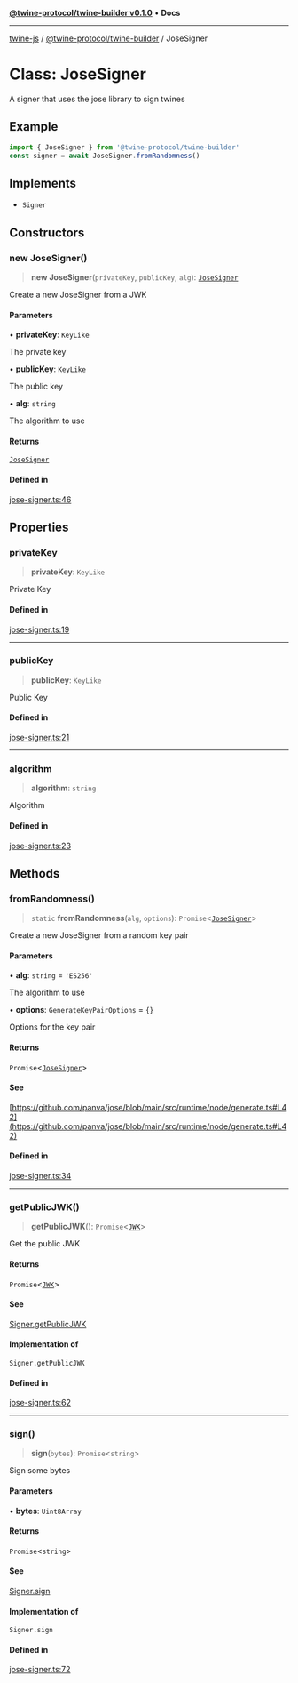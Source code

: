 [**@twine-protocol/twine-builder v0.1.0**](../index.md) • **Docs**

***

[twine-js](../../../index.md) / [@twine-protocol/twine-builder](../index.md) / JoseSigner

# Class: JoseSigner

A signer that uses the jose library to sign twines

## Example

```js
import { JoseSigner } from '@twine-protocol/twine-builder'
const signer = await JoseSigner.fromRandomness()
```

## Implements

- `Signer`

## Constructors

### new JoseSigner()

> **new JoseSigner**(`privateKey`, `publicKey`, `alg`): [`JoseSigner`](JoseSigner.md)

Create a new JoseSigner from a JWK

#### Parameters

• **privateKey**: `KeyLike`

The private key

• **publicKey**: `KeyLike`

The public key

• **alg**: `string`

The algorithm to use

#### Returns

[`JoseSigner`](JoseSigner.md)

#### Defined in

[jose-signer.ts:46](https://github.com/twine-protocol/twine-js/blob/fb5041c7a2da4a796f653066248604ca1c5dccc6/packages/twine-builder/src/jose-signer.ts#L46)

## Properties

### privateKey

> **privateKey**: `KeyLike`

Private Key

#### Defined in

[jose-signer.ts:19](https://github.com/twine-protocol/twine-js/blob/fb5041c7a2da4a796f653066248604ca1c5dccc6/packages/twine-builder/src/jose-signer.ts#L19)

***

### publicKey

> **publicKey**: `KeyLike`

Public Key

#### Defined in

[jose-signer.ts:21](https://github.com/twine-protocol/twine-js/blob/fb5041c7a2da4a796f653066248604ca1c5dccc6/packages/twine-builder/src/jose-signer.ts#L21)

***

### algorithm

> **algorithm**: `string`

Algorithm

#### Defined in

[jose-signer.ts:23](https://github.com/twine-protocol/twine-js/blob/fb5041c7a2da4a796f653066248604ca1c5dccc6/packages/twine-builder/src/jose-signer.ts#L23)

## Methods

### fromRandomness()

> `static` **fromRandomness**(`alg`, `options`): `Promise`\<[`JoseSigner`](JoseSigner.md)\>

Create a new JoseSigner from a random key pair

#### Parameters

• **alg**: `string` = `'ES256'`

The algorithm to use

• **options**: `GenerateKeyPairOptions` = `{}`

Options for the key pair

#### Returns

`Promise`\<[`JoseSigner`](JoseSigner.md)\>

#### See

[https://github.com/panva/jose/blob/main/src/runtime/node/generate.ts#L42](https://github.com/panva/jose/blob/main/src/runtime/node/generate.ts#L42)

#### Defined in

[jose-signer.ts:34](https://github.com/twine-protocol/twine-js/blob/fb5041c7a2da4a796f653066248604ca1c5dccc6/packages/twine-builder/src/jose-signer.ts#L34)

***

### getPublicJWK()

> **getPublicJWK**(): `Promise`\<[`JWK`](../../twine-core/interfaces/JWK.md)\>

Get the public JWK

#### Returns

`Promise`\<[`JWK`](../../twine-core/interfaces/JWK.md)\>

#### See

[Signer.getPublicJWK](https://github.com/twine-protocol/twine-js/blob/master/packages/twine-core/docs/interfaces/Signer.md#getpublicjwk)

#### Implementation of

`Signer.getPublicJWK`

#### Defined in

[jose-signer.ts:62](https://github.com/twine-protocol/twine-js/blob/fb5041c7a2da4a796f653066248604ca1c5dccc6/packages/twine-builder/src/jose-signer.ts#L62)

***

### sign()

> **sign**(`bytes`): `Promise`\<`string`\>

Sign some bytes

#### Parameters

• **bytes**: `Uint8Array`

#### Returns

`Promise`\<`string`\>

#### See

[Signer.sign](https://github.com/twine-protocol/twine-js/blob/master/packages/twine-core/docs/interfaces/Signer.md#sign)

#### Implementation of

`Signer.sign`

#### Defined in

[jose-signer.ts:72](https://github.com/twine-protocol/twine-js/blob/fb5041c7a2da4a796f653066248604ca1c5dccc6/packages/twine-builder/src/jose-signer.ts#L72)
